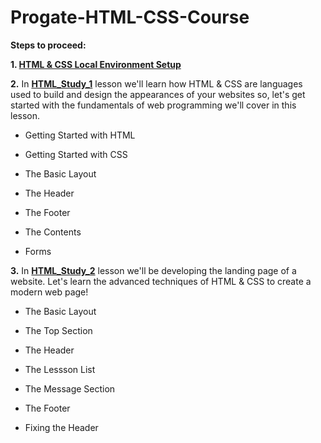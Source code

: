 # Progate-HTML-CSS-Course

**Steps to proceed:**

**1. [HTML & CSS Local Environment Setup](https://progate.com/docs/html-env-win)**

**2.** In **[HTML_Study_1](https://github.com/kishanrajput23/Progate-HTML-CSS-Course/tree/main/html_study_1)** lesson we'll learn how HTML & CSS are languages used to build and design the appearances of your websites so, let's get started with the fundamentals of web programming we'll cover in this lesson.

- Getting Started with HTML

- Getting Started with CSS

- The Basic Layout

- The Header

- The Footer

- The Contents

- Forms


**3.** In **[HTML_Study_2](https://github.com/kishanrajput23/Progate-HTML-CSS-Course/tree/main/html_study_2)** lesson we'll be developing the landing page of a website.
Let's learn the advanced techniques of HTML & CSS to create a modern web page!

- The Basic Layout

- The Top Section

- The Header

- The Lessson List

- The Message Section 

- The Footer

- Fixing the Header
